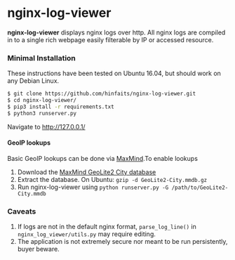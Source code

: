 # nginx-log-viewer

**nginx-log-viewer** displays nginx logs over http. All nginx logs are compiled in to a single rich webpage easily filterable by IP or accessed resource.

### Minimal Installation
These instructions have been tested on Ubuntu 16.04, but should work on any Debian Linux.
```sh
$ git clone https://github.com/hinfaits/nginx-log-viewer.git
$ cd nginx-log-viewer/
$ pip3 install -r requirements.txt
$ python3 runserver.py
```
Navigate to http://127.0.0.1/

#### GeoIP lookups
Basic GeoIP lookups can be done via [MaxMind](https://dev.maxmind.com/geoip/geoip2/geolite2/).To enable lookups

1. Download the [MaxMind GeoLite2 City database](http://geolite.maxmind.com/download/geoip/database/GeoLite2-City.mmdb.gz)
2. Extract the database. On Ubuntu: ```gzip -d GeoLite2-City.mmdb.gz```
3. Run nginx-log-viewer using ```python runserver.py -G /path/to/GeoLite2-City.mmdb```

### Caveats
1. If logs are not in the default nginx format, ```parse_log_line()``` in ```nginx_log_viewer/utils.py``` may require editing. 
2. The application is not extremely secure nor meant to be run persistently, buyer beware.
